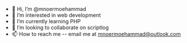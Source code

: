 - 👋 Hi, I’m @mnoermoehammad
- 👀 I’m interested in web development
- 🌱 I’m currently learning PHP
- 💞️ I’m looking to collaborate on scriptlog
- 📫 How to reach me -- email me at mnoermoehammad@outlook.com

<!---
mnoermoehammad/mnoermoehammad is a ✨ special ✨ repository because its `README.md` (this file) appears on your GitHub profile.
You can click the Preview link to take a look at your changes.
--->
